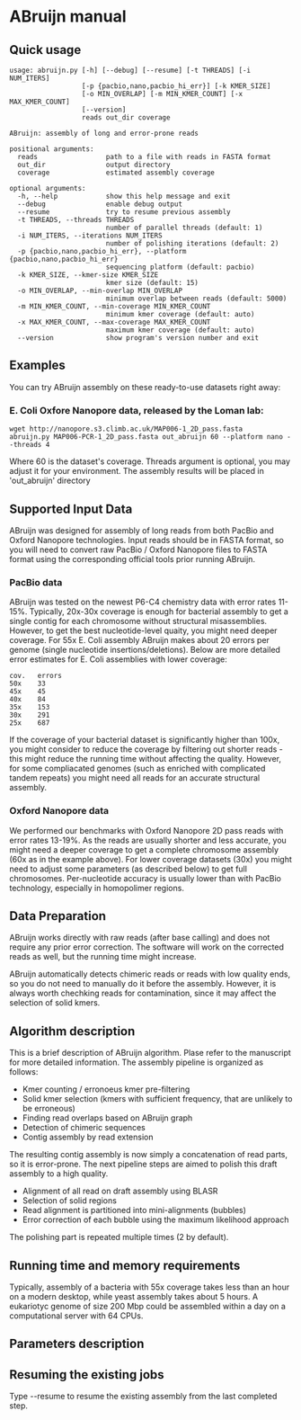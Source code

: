 ABruijn manual
==============

Quick usage
-----------

    usage: abruijn.py [-h] [--debug] [--resume] [-t THREADS] [-i NUM_ITERS]
                      [-p {pacbio,nano,pacbio_hi_err}] [-k KMER_SIZE]
                      [-o MIN_OVERLAP] [-m MIN_KMER_COUNT] [-x MAX_KMER_COUNT]
                      [--version]
                      reads out_dir coverage
    
    ABruijn: assembly of long and error-prone reads
    
    positional arguments:
      reads                 path to a file with reads in FASTA format
      out_dir               output directory
      coverage              estimated assembly coverage
    
    optional arguments:
      -h, --help            show this help message and exit
      --debug               enable debug output
      --resume              try to resume previous assembly
      -t THREADS, --threads THREADS
                            number of parallel threads (default: 1)
      -i NUM_ITERS, --iterations NUM_ITERS
                            number of polishing iterations (default: 2)
      -p {pacbio,nano,pacbio_hi_err}, --platform {pacbio,nano,pacbio_hi_err}
                            sequencing platform (default: pacbio)
      -k KMER_SIZE, --kmer-size KMER_SIZE
                            kmer size (default: 15)
      -o MIN_OVERLAP, --min-overlap MIN_OVERLAP
                            minimum overlap between reads (default: 5000)
      -m MIN_KMER_COUNT, --min-coverage MIN_KMER_COUNT
                            minimum kmer coverage (default: auto)
      -x MAX_KMER_COUNT, --max-coverage MAX_KMER_COUNT
                            maximum kmer coverage (default: auto)
      --version             show program's version number and exit



Examples
--------

You can try ABruijn assembly on these ready-to-use datasets right away:

### E. Coli Oxfore Nanopore data, released by the Loman lab:

    wget http://nanopore.s3.climb.ac.uk/MAP006-1_2D_pass.fasta
	abruijn.py MAP006-PCR-1_2D_pass.fasta out_abruijn 60 --platform nano --threads 4

Where 60 is the dataset's coverage. Threads argument is optional, 
you may adjust it for your environment. The assembly results will
be placed in 'out_abruijn' directory


Supported Input Data
--------------------

ABruijn was designed for assembly of long reads from both PacBio and 
Oxford Nanopore technologies. Input reads should be in FASTA format,
so you will need to convert raw PacBio / Oxford Nanopore files to FASTA format 
using the corresponding official tools prior running ABruijn.

### PacBio data

ABruijn was tested on the newest P6-C4 chemistry data with error rates 11-15%.
Typically, 20x-30x coverage is enough for bacterial assembly to get a single contig
for each chromosome without structural misassemblies. However, to get the best 
nucleotide-level quaity, you might need deeper coverage. For 55x E. Coli assembly
ABruijn makes about 20 errors per genome (single nucleotide insertions/deletions). 
Below are more detailed error estimates for E. Coli assemblies with lower coverage:

    cov.   errors
    50x    33
	45x    45
	40x    84
	35x    153
	30x    291
	25x    687


If the coverage of your bacterial dataset is significantly higher than 100x, you
might consider to reduce the coverage by filtering out shorter reads - this
might reduce the running time without affecting the quality. However, for some
compliacated genomes (such as enriched with complicated tandem repeats) you might
need all reads for an accurate structural assembly.


### Oxford Nanopore data

We performed our benchmarks with Oxford Nanopore 2D pass reads with error rates 13-19%.
As the reads are usually shorter and less accurate, you might need a deeper coverage 
to get a complete chromosome assembly (60x as in the example above). For lower coverage datasets
(30x) you might need to adjust some parameters (as described below) to get full chromosomes.
Per-nucleotide accuracy is usually lower than with PacBio technology, especially in 
homopolimer regions.

Data Preparation
----------------

ABruijn works directly with raw reads (after base calling) and does not require any 
prior error correction. The software will work on the corrected reads as well, 
but the running time might increase. 

ABruijn automatically detects chimeric reads or reads with low quality ends, 
so you do not need to manually do it before the assembly. However, it is always
worth chechking reads for contamination, since it may affect the selection of solid
kmers.


Algorithm description
---------------------

This is a brief description of ABruijn algorithm. Plase refer to the manuscript
for more detailed information. The assembly pipeline is organized as follows:

* Kmer counting / erronoeus kmer pre-filtering
* Solid kmer selection (kmers with sufficient frequency, that are unlikely to be erroneous)
* Finding read overlaps based on ABruijn graph
* Detection of chimeric sequences
* Contig assembly by read extension

The resulting contig assembly is now simply a concatenation of read parts, 
so it is error-prone. The next pipeline steps are aimed to polish this
draft assembly to a high quality.

* Alignment of all read on draft assembly using BLASR
* Selection of solid regions
* Read alignment is partitioned into mini-alignments (bubbles)
* Error correction of each bubble using the maximum likelihood approach

The polishing part is repeated multiple times (2 by default).


Running time and memory requirements
------------------------------------

Typically, assembly of a bacteria with 55x coverage takes less than an hour on a modern desktop,
while yeast assembly takes about 5 hours. A eukariotyc genome of size 200 Mbp
could be assembled within a day on a computational server with 64 CPUs.


Parameters description
----------------------



Resuming the existing jobs
--------------------------

Type --resume to resume the existing assembly from the last completed step.
